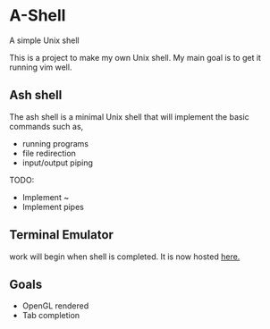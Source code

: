 # A-Shell
A simple Unix shell

This is a project to make my own Unix shell. My main goal is to get it running vim well.

## Ash shell
The ash shell is a minimal Unix shell that will implement the basic commands such as,
- running programs
- file redirection
- input/output piping

TODO: 
- Implement ~
- Implement pipes

## Terminal Emulator
work will begin when shell is completed.
It is now hosted [here.](https://www.github.com/adhfmz7/termu)

## Goals
- OpenGL rendered
- Tab completion
